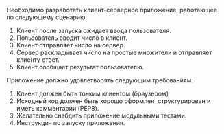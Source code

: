 Необходимо разработать клиент-серверное приложение, работающее по следующему сценарию:
1.	Клиент после запуска ожидает ввода пользователя.
2.	Пользователь вводит число в клиент.
3.	Клиент отправляет число на сервер.
4.	Сервер раскладывает число на простые множители и отправляет клиенту ответ.
5.	Клиент сообщает результат пользователю.

Приложение должно удовлетворять следующим требованиям:
1.	Клиент должен быть тонким клиентом (браузером) 
2.	Исходный код должен быть хорошо оформлен, структурирован и иметь комментарии (PEP8).
3.	Желательно снабдить приложение модульными тестами.
4.	Инструкция по запуску приложения.
